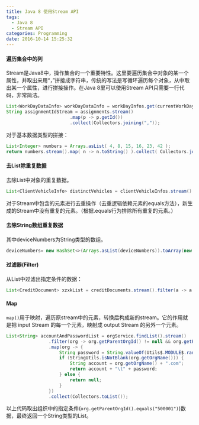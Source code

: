 ```yaml
---
title: Java 8 使用Stream API
tags:
  - Java 8
  - Stream API
categories: Programming
date: 2016-10-14 15:25:32
---
```



#### 遍历集合中的列

Stream是Java8中，操作集合的一个重要特性。这里要遍历集合中对象的某一个属性，并取出来用“，”拼接成字符串，传统的写法是写循环遍历每个对象，从中取出某一个属性，进行拼接操作。在Java 8里可以使用Stream API只需要一行代码，非常简洁。

<!-- more -->

```Java
List<WorkDayDataInfo> workDayDataInfo = workDayInfos.get(currentWorkDay).getDatas();
String assignmentIdStream = assignments.stream()
                        .map(p -> p.getId())
                        .collect(Collectors.joining(","));
```

对于基本数据类型的拼接：

```Java
List<Integer> numbers = Arrays.asList( 4, 8, 15, 16, 23, 42 );
return numbers.stream().map( n -> n.toString() ).collect( Collectors.joining( "," ) );
```

#### 去List除重复数据

去除List中对象的重复数据。

```Java
List<ClientVehicleInfo> distinctVehicles = clientVehicleInfos.stream().distinct().collect(Collectors.toList());
```

对于Stream中包含的元素进行去重操作（去重逻辑依赖元素的equals方法），新生成的Stream中没有重复的元素。（根据.equals行为排除所有重复的元素。）

#### 去除String数组重复数据

其中deviceNumbers为String类型的数组。

```Java
deviceNumbers= new HashSet<>(Arrays.asList(deviceNumbers)).toArray(new String[0]);
```

#### 过滤器(Filter)

从List中过滤出指定条件的数据：

```Java
List<CreditDocument> xzxkList = creditDocuments.stream().filter(a -> a.getInfoType() == 1).collect(Collectors.toList());
```

#### Map

`map()`用于映射，遍历原stream中的元素，转换后构成新的stream。它的作用就是把 input Stream 的每一个元素，映射成 output Stream 的另外一个元素。

```java
List<String> accountAndPasswordList = orgService.findList().stream()
                .filter(org -> org.getParentOrgId() != null && org.getParentOrgId().equals("500001"))
                .map(org -> {
                    String password = String.valueOf(Utils$.MODULE$.randomInt(100000, 999999));
                    if (StringUtils.isNotBlank(org.getOrgName())) {
                        String account = org.getOrgName() + ".com";
                        return account + "\t" + password;
                    } else {
                        return null;
                    }
                })
                .collect(Collectors.toList());
```

以上代码取出组织中的指定条件(`org.getParentOrgId().equals("500001")`)数据，最终返回一个String类型的List。

